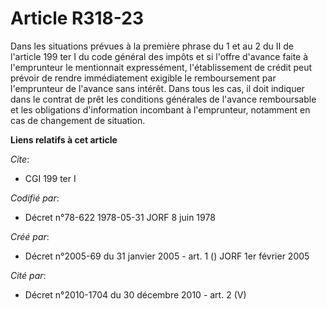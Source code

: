 # Article R318-23

Dans les situations prévues à la première phrase du 1 et au 2 du II de l'article 199 ter I du code général des impôts et si
l'offre d'avance faite à l'emprunteur le mentionnait expressément, l'établissement de crédit peut prévoir de rendre
immédiatement exigible le remboursement par l'emprunteur de l'avance sans intérêt. Dans tous les cas, il doit indiquer dans
le contrat de prêt les conditions générales de l'avance remboursable et les obligations d'information incombant à
l'emprunteur, notamment en cas de changement de situation.

**Liens relatifs à cet article**

_Cite_:

  - CGI 199 ter I

_Codifié par_:

  - Décret n°78-622 1978-05-31 JORF 8 juin 1978

_Créé par_:

  - Décret n°2005-69 du 31 janvier 2005 - art. 1 () JORF 1er février 2005

_Cité par_:

  - Décret n°2010-1704 du 30 décembre 2010 - art. 2 (V)
